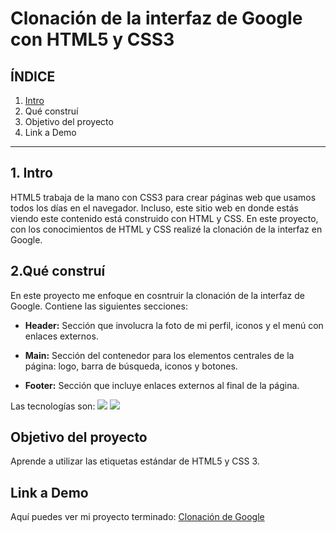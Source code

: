 # Clonación de la interfaz de Google con HTML5 y CSS3

## **ÍNDICE**

1. [Intro](#)
2. Qué construí
3. Objetivo del proyecto
4. Link a Demo

****

## 1. Intro
HTML5 trabaja de la mano con CSS3 para crear páginas web que usamos todos los días en el navegador. Incluso, este sitio web en donde estás viendo este contenido está construido con HTML y CSS. En este proyecto, con los conocimientos de HTML y CSS realizé la clonación de la interfaz en Google.

## 2.Qué construí
En este proyecto me enfoque en cosntruir la clonación de la interfaz de Google.
Contiene las siguientes secciones:

* **Header:** Sección que involucra la foto de mi perfil, iconos y el menú con enlaces externos.

* **Main:** Sección del contenedor para los elementos centrales de la página: logo, barra de búsqueda, iconos y botones.

* **Footer:** Sección que incluye enlaces externos al final de la página.

Las tecnologías son:
<img src="https://img.shields.io/badge/HTML5-E34F26?style=for-the-badge&logo=html5&logoColor=white" />
<img src="https://img.shields.io/badge/CSS3-1572B6?style=for-the-badge&logo=css3&logoColor=white" />

## Objetivo del proyecto
Aprende a utilizar las etiquetas estándar de HTML5 y CSS 3.

## Link a Demo
Aquí puedes ver mi proyecto terminado: [Clonación de Google](#)
